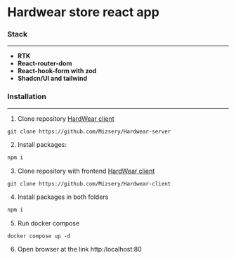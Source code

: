 # Hardwear store react app

### Stack
***

- **RTK**
- **React-router-dom**
- **React-hook-form with zod**
- **Shadcn/UI and tailwind**
### Installation
***

1. Clone repository [HardWear client](https://github.com/Mizsery/Hardwear-client) 

```
git clone https://github.com/Mizsery/Hardwear-server
```

2.  Install packages:

```bash
npm i
```

3. Clone repository with frontend [HardWear client](https://github.com/Mizsery/Hardwear-client) 

```
git clone https://github.com/Mizsery/Hardwear-client
```

4. Install packages in both folders

```bash
npm i
```

5. Run docker compose

```
docker compose up -d
```

6. Open browser at the link http:/localhost:80
